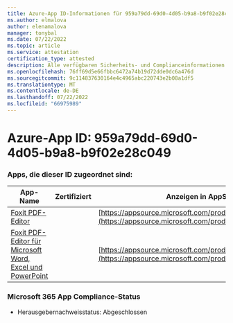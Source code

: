 ```yaml
---
title: Azure-App ID-Informationen für 959a79dd-69d0-4d05-b9a8-b9f02e28c049
ms.author: elmalova
author: elenamalova
manager: tonybal
ms.date: 07/22/2022
ms.topic: article
ms.service: attestation
certification_type: attested
description: Alle verfügbaren Sicherheits- und Complianceinformationen für 959a79dd-69d0-4d05-b9a8-b9f02e28c049.
ms.openlocfilehash: 76ff69d5e66fbbc6472a74b19d72dde0dc6a476d
ms.sourcegitcommit: 9c114837630164e4c4965abc220743e2b08a1df5
ms.translationtype: MT
ms.contentlocale: de-DE
ms.lasthandoff: 07/22/2022
ms.locfileid: "66975989"
---
```

# <a name="azure-app-id-959a79dd-69d0-4d05-b9a8-b9f02e28c049"></a>Azure-App ID: 959a79dd-69d0-4d05-b9a8-b9f02e28c049


### <a name="apps-associated-with-this-id"></a>Apps, die dieser ID zugeordnet sind:
| **App-Name** | **Zertifiziert** | **Anzeigen in AppSource** |
|--------------|---------------|-----------------------|
| [Foxit PDF-Editor](../forward/WA200003703.md) |  | [https://appsource.microsoft.com/product/office/WA200003703](https://appsource.microsoft.com/product/office/WA200003703) |
| [Foxit PDF-Editor für Microsoft Word, Excel und PowerPoint](../forward/WA200003206.md) |  | [https://appsource.microsoft.com/product/office/WA200003206](https://appsource.microsoft.com/product/office/WA200003206) |

### <a name="microsoft-365-app-compliance-status"></a>Microsoft 365 App Compliance-Status
- Herausgebernachweisstatus: Abgeschlossen
